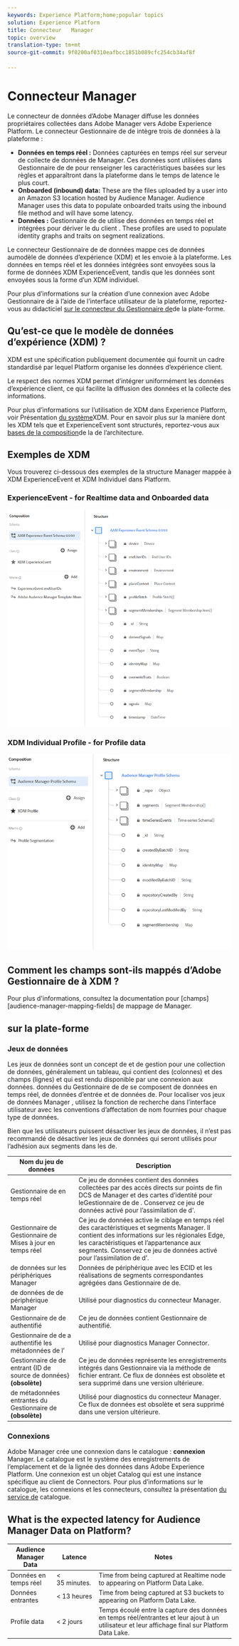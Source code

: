 ```yaml
---
keywords: Experience Platform;home;popular topics
solution: Experience Platform
title: Connecteur   Manager
topic: overview
translation-type: tm+mt
source-git-commit: 9f0200af0310eafbcc1851b089cfc254cb34af8f

---
```



# Connecteur   Manager

Le connecteur de données d’Adobe   Manager diffuse les données propriétaires collectées dans Adobe  Manager vers Adobe Experience Platform. Le connecteur  Gestionnaire de  de intègre trois de données à la plateforme :

- **Données en temps réel :** Données capturées en temps réel sur  serveur de collecte de données de  Manager. Ces données sont utilisées dans  Gestionnaire de  de pour renseigner les caractéristiques basées sur les règles et apparaîtront dans la plateforme dans le temps de latence le plus court.
- **Onboarded (inbound) data:** These are the files uploaded by a user into an Amazon S3 location hosted by Audience Manager. Audience Manager uses this data to populate onboarded traits using the inbound file method and will have some latency.
- **Données  :**  Gestionnaire de  de utilise des données en temps réel et intégrées pour dériver le du client . These profiles are used to populate identity graphs and traits on segment realizations.

Le connecteur  Gestionnaire de  de données mappe ces de données  aumodèle de données d’expérience (XDM) et les envoie à la plateforme. Les données en temps réel et les données intégrées sont envoyées sous la forme de données XDM ExperienceEvent, tandis que les données  sont envoyées sous la forme d’un  XDM individuel.

Pour plus d’informations sur la création d’une connexion avec Adobe  Gestionnaire de à l’aide de l’interface utilisateur de la plateforme, reportez-vous au didacticiel [sur le connecteur du Gestionnaire de](https://www.adobe.io/apis/experienceplatform/home/tutorials/sources-ui-tutorials.html#!api-specification/markdown/narrative/tutorials/sources_tutorial/ui/adobe-applications/aam-ui-tutorial.md)de la plate-forme.

## Qu’est-ce que le modèle de données d’expérience (XDM) ?

XDM est une spécification publiquement documentée qui fournit un cadre standardisé par lequel Platform organise les données d’expérience client.

Le respect des normes XDM permet d’intégrer uniformément les données d’expérience client, ce qui facilite la diffusion des données et la collecte des informations.

Pour plus d’informations sur l’utilisation de XDM dans Experience Platform, voir Présentation [du système](../../../xdm/home.md)XDM. Pour en savoir plus sur la manière dont les XDM  tels que  et ExperienceEvent sont structurés, reportez-vous aux [bases de la composition](../../../xdm/schema/composition.md)de la  de l’architecture.

## Exemples de  XDM

Vous trouverez ci-dessous des exemples de la structure   Manager mappée à XDM ExperienceEvent et XDM Individuel dans Platform.

### ExperienceEvent - for Realtime data and Onboarded data

![](images/aam-experience-events-for-dcs-and-onboarding-data.png)

### XDM Individual Profile - for Profile data

![](images/aam-profile-xdm-for-profile-data.png)

## Comment les champs sont-ils mappés d’Adobe  Gestionnaire de à XDM ?

Pour plus d&#39;informations, consultez la documentation pour [champs][audience-manager-mapping-fields] de mappage de  Manager.

##  sur la plate-forme

### Jeux de données

Les jeux de données sont un concept  de  et de gestion pour une collection de données, généralement un tableau, qui contient des (colonnes) et des champs (lignes) et qui est rendu disponible par une connexion aux données.  données du Gestionnaire de  de se composent de données en temps réel, de données d’entrée et de données de. Pour localiser vos jeux de données  Manager , utilisez la fonction de recherche dans l’interface utilisateur avec les conventions d’affectation de nom fournies pour chaque type de données.

Bien que les utilisateurs puissent désactiver les jeux de données, il n’est pas recommandé de désactiver les jeux de données qui seront utilisés pour l’adhésion aux segments dans les  de.

| Nom du jeu de données | Description |
| ------------ | ----------- |
|  Gestionnaire de  en temps réel | Ce jeu de données contient des données collectées par des accès directs sur  points de fin DCS de  Manager et des cartes d’identité pour leGestionnaire de de . Conservez ce jeu de données activé pour l’assimilation de  d’. |
|  Gestionnaire de   Gestionnaire de Mises à jour en temps réel | Ce jeu de données active le ciblage en temps réel des caractéristiques et segments   Manager. Il contient des informations sur les  régionales Edge, les caractéristiques et l’appartenance aux segments. Conservez ce jeu de données activé pour l’assimilation de  d’. |
|  de données sur les périphériques  Manager | Données de périphérique avec les ECID et les réalisations de segments correspondantes agrégées dans  Gestionnaire de  de. |
|  de données de de périphérique   Manager | Utilisé pour  diagnostics du connecteur  Manager. |
|  Gestionnaire de  de  authentifié | Ce jeu de données contient   Gestionnaire de  authentifié. |
|  Gestionnaire de  de a authentifié les métadonnées de l’ | Utilisé pour  diagnostics  Manager Connector. |
|  Gestionnaire de  de entrant {ID de source de données} **(obsolète)** | Ce jeu de données représente les enregistrements intégrés dans  Gestionnaire  via la méthode de fichier entrant. Ce flux de données est obsolète et sera supprimé dans une version ultérieure. |
|  de métadonnées entrantes du Gestionnaire  de **(obsolète)** | Utilisé pour  diagnostics du connecteur  Manager. Ce flux de données est obsolète et sera supprimé dans une version ultérieure. |

### Connexions

Adobe   Manager crée une connexion dans le catalogue : **connexion** Manager. Le catalogue est le système des enregistrements de l’emplacement et de la lignée des données dans Adobe Experience Platform. Une connexion est un objet Catalog qui est une instance spécifique au client de Connectors. Pour plus d’informations sur le catalogue, les connexions et les connecteurs, consultez la présentation [du service de](../../../catalog/home.md) catalogue.

## What is the expected latency for Audience Manager Data on Platform?

| Audience Manager Data | Latence | Notes |
| --- | --- | --- |
| Données en temps réel | &lt; 35 minutes. | Time from being captured at Realtime node to appearing on Platform Data Lake. |
| Données entrantes | &lt; 13 heures | Time from being captured at S3 buckets to appearing on Platform Data Lake. |
| Profile data | &lt; 2 jours | Temps écoulé entre la capture des données en temps réel/entrantes et leur ajout à un  utilisateur et leur affichage final sur Platform Data Lake. |